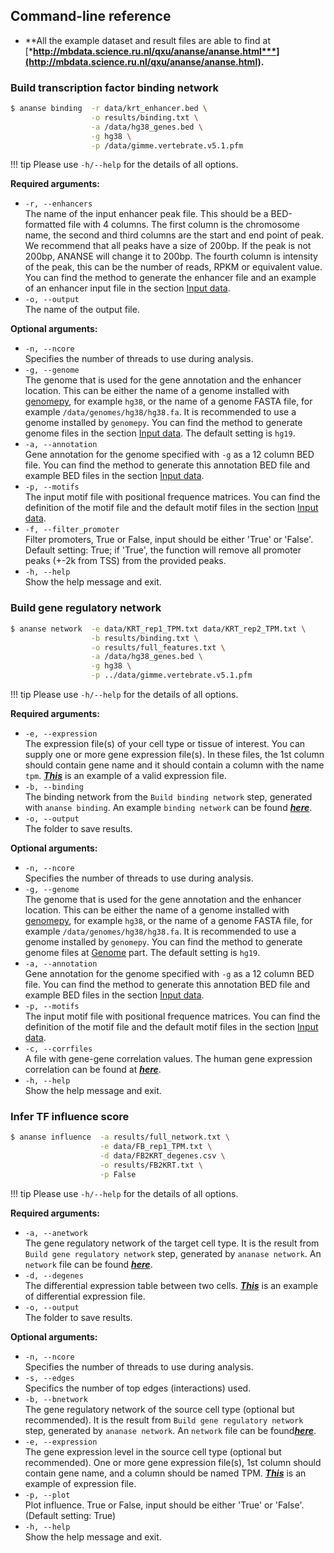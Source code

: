 ## Command-line reference

* **All the example dataset and result files are able to find at [***http://mbdata.science.ru.nl/qxu/ananse/ananse.html***](http://mbdata.science.ru.nl/qxu/ananse/ananse.html).**

### Build transcription factor binding network

``` bash
$ ananse binding  -r data/krt_enhancer.bed \
                  -o results/binding.txt \
                  -a /data/hg38_genes.bed \
                  -g hg38 \
                  -p /data/gimme.vertebrate.v5.1.pfm
```
!!! tip
    Please use `-h/--help` for the details of all options.

**Required arguments:**  

* `-r, --enhancers`  
    The name of the input enhancer peak file. This should be a BED-formatted file with 4 columns. The first column is the chromosome name, the second and third columns are the start and end point of peak. We recommend that all peaks have a size of 200bp. If the peak is not 200bp, ANANSE will change it to 200bp. The fourth column is intensity of the peak, this can be the number of reads, RPKM or equivalent value. You can find the method to generate the enhancer file and an example of an enhancer input file in the section [Input data](input_data/#enhancer-data).  
* `-o, --output`  
    The name of the output file.

**Optional arguments:**  

* `-n, --ncore`  
    Specifies the number of threads to use during analysis.  
* `-g, --genome`  
    The genome that is used for the gene annotation and the enhancer location. This can be either the name of a genome installed with [genomepy](https://github.com/vanheeringen-lab/genomepy), for example `hg38`, or the name of a genome FASTA file, for example `/data/genomes/hg38/hg38.fa`. It is recommended to use a genome installed by `genomepy`. You can find the method to generate genome files in the section [Input data](input_data/#genome). The default setting is `hg19`.  
* `-a, --annotation`  
    Gene annotation for the genome specified with `-g` as a 12 column BED file. You can find the method to generate this annotation BED file and example BED files in the section [Input data](input_data/#genome).  
* `-p, --motifs`  
    The input motif file with positional frequence matrices. You can find the definition of the motif file and the default motif files in the section [Input data](input_data/#motif-database).  
* `-f, --filter_promoter`  
    Filter promoters, True or False, input should be either 'True' or 'False'. Default setting: True; if 'True', the function will remove all promoter peaks (+-2k from TSS) from the provided peaks.
* `-h, --help`  
    Show the help message and exit.

### Build gene regulatory network

``` bash
$ ananse network  -e data/KRT_rep1_TPM.txt data/KRT_rep2_TPM.txt \
                  -b results/binding.txt \
                  -o results/full_features.txt \
                  -a /data/hg38_genes.bed \
                  -g hg38 \
                  -p ../data/gimme.vertebrate.v5.1.pfm
```
!!! tip
    Please use `-h/--help` for the details of all options.

**Required arguments:**  

* `-e, --expression`  
    The expression file(s) of your cell type or tissue of interest. You can supply one or more gene expression file(s). In these files, the 1st column should contain gene name and it should contain a column with the name `tpm`. [***This***](/test/data/KRT_rep1_TPM.txt) is an example of a valid expression file.  
* `-b, --binding`  
    The binding network from the `Build binding network` step, generated with `ananse binding`. An example `binding network` can be found [***here***](http://mbdata.science.ru.nl/qxu/ananse/results/binding.txt).  
* `-o, --output`  
    The folder to save results. 

**Optional arguments:**  

* `-n, --ncore`  
    Specifies the number of threads to use during analysis.  
* `-g, --genome`  
    The genome that is used for the gene annotation and the enhancer location. This can be either the name of a genome installed with [genomepy](https://github.com/vanheeringen-lab/genomepy), for example `hg38`, or the name of a genome FASTA file, for example `/data/genomes/hg38/hg38.fa`. It is recommended to use a genome installed by `genomepy`. You can find the method to generate genome files at [Genome](input_data/#genome) part. The default setting is `hg19`.  
* `-a, --annotation`  
    Gene annotation for the genome specified with `-g` as a 12 column BED file. You can find the method to generate this annotation BED file and example BED files in the section [Input data](input_data/#genome).   
* `-p, --motifs`  
    The input motif file with positional frequence matrices. You can find the definition of the motif file and the default motif files in the section [Input data](input_data/#motif-database).  
* `-c, --corrfiles`  
    A file with gene-gene correlation values. The human gene expression correlation can be found at [***here***](http://mbdata.science.ru.nl/qxu/ananse/data/expressioncorrelation.txt).  
* `-h, --help`  
    Show the help message and exit.  

### Infer TF influence score

``` bash
$ ananse influence  -a results/full_network.txt \
                    -e data/FB_rep1_TPM.txt \
                    -d data/FB2KRT_degenes.csv \
                    -o results/FB2KRT.txt \
                    -p False
```
!!! tip
    Please use `-h/--help` for the details of all options.

**Required arguments:**  

* `-a, --anetwork`  
    The gene regulatory network of the target cell type. It is the result from `Build gene regulatory network` step, generated by `ananase network`. An `network` file can be found [***here***](http://mbdata.science.ru.nl/qxu/ananse/results/full_network.txt).  
* `-d, --degenes`  
    The differential expression table between two cells. [***This***](/test/data/FB2KRT_degenes.csv) is an example of differential expression file.  
* `-o, --output`  
    The folder to save results.  

**Optional arguments:**  

* `-n, --ncore`  
    Specifies the number of threads to use during analysis.  
* `-s, --edges`  
    Specifics the number of top edges (interactions) used.  
* `-b, --bnetwork`  
    The gene regulatory network of the source cell type (optional but recommended). It is the result from `Build gene regulatory network` step, generated by `ananase network`. An `network` file can be found[***here***](http://mbdata.science.ru.nl/qxu/ananse/results/full_network.txt).  
* `-e, --expression`  
    The gene expression level in the source cell type (optional but recommended). One or more gene expression file(s), 1st column should contain gene name, and a column should be named TPM. [***This***](/test/data/FB_rep1_TPM.txt) is an example of expression file.  
* `-p, --plot`  
    Plot influence. True or False, input should be either 'True' or 'False'. (Default setting: True)  
* `-h, --help`  
    Show the help message and exit.  

